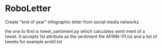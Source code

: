 RoboLetter
==========

Create "end of year" infographic letter from social media networks

the one to  first is tweet_sentiment.py which calculates senti ment of a tweet. It accepts 1st attribute as the sentiment file AFINN-111.txt and a list of tweets for example prob1.txt
